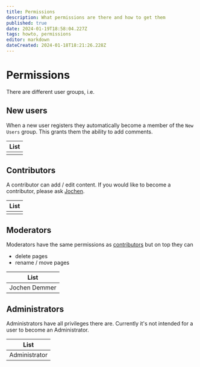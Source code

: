```yaml
---
title: Permissions
description: What permissions are there and how to get them
published: true
date: 2024-01-19T18:58:04.227Z
tags: howto, permissions
editor: markdown
dateCreated: 2024-01-18T18:21:26.228Z
---
```


# Permissions

There are different user groups, i.e.

## New users
When a new user registers they automatically become a member of the `New Users` group. This grants them the ability to add comments.

| List |
| - |
| |

## Contributors
A contributor can add / edit content. If you would like to become a contributor, please ask [Jochen](/users/JochenDemmer).

| List |
| - |
| |

## Moderators
Moderators have the same permissions as [contributors](/howto/permissions#contributors) but on top they can
- delete pages
- rename / move pages

| List |
| - |
| Jochen Demmer |

## Administrators
Administrators have all privileges there are. Currently it's not intended for a user to become an Administrator.

| List |
| - |
| Administrator |